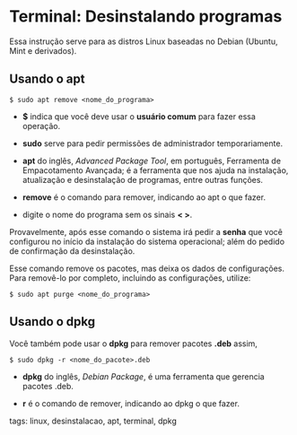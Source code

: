 # Terminal: Desinstalando programas


Essa instrução serve para as distros Linux baseadas no Debian (Ubuntu, Mint e derivados).

## Usando o apt

```
$ sudo apt remove <nome_do_programa>
```

- **$** indica que você deve usar o **usuário comum** para fazer essa operação.

- **sudo** serve para pedir permissões de administrador temporariamente.

- **apt** do inglês, *Advanced Package Tool*, em português, Ferramenta de Empacotamento Avançada; é a ferramenta que nos ajuda na instalação, atualização e desinstalação de programas, entre outras funções.

- **remove** é o comando para remover, indicando ao apt o que fazer.

- digite o nome do programa sem os sinais **< >**.

Provavelmente, após esse comando o sistema irá pedir a **senha** que você configurou no início da instalação do sistema operacional; além do pedido de confirmação da desinstalação.

Esse comando remove os pacotes, mas deixa os dados de configurações. Para removê-lo por completo, incluindo as configurações, utilize:

```
$ sudo apt purge <nome_do_programa>
```

## Usando o dpkg

Você também pode usar o **dpkg** para remover pacotes **.deb** assim,

```
$ sudo dpkg -r <nome_do_pacote>.deb
```

- **dpkg** do inglês, *Debian Package*, é uma ferramenta que gerencia pacotes .deb.

- **r** é o comando de remover, indicando ao dpkg o que fazer.

tags: linux, desinstalacao, apt, terminal, dpkg
